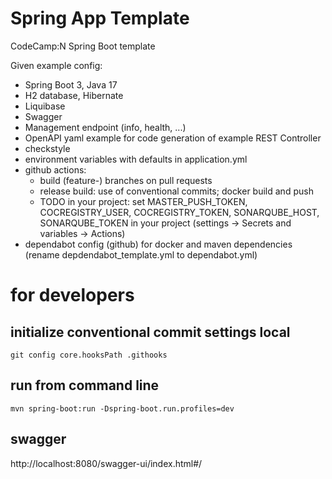 # Spring App Template
CodeCamp:N Spring Boot template

Given example config:
* Spring Boot 3, Java 17
* H2 database, Hibernate
* Liquibase
* Swagger
* Management endpoint (info, health, ...)
* OpenAPI yaml example for code generation of example REST Controller
* checkstyle
* environment variables with defaults in application.yml
* github actions:
  * build (feature-) branches on pull requests
  * release build: use of conventional commits; docker build and push
  * TODO in your project: set MASTER_PUSH_TOKEN, COCREGISTRY_USER, COCREGISTRY_TOKEN, SONARQUBE_HOST, SONARQUBE_TOKEN in your project (settings -> Secrets and variables -> Actions)
* dependabot config (github) for docker and maven dependencies (rename depdendabot_template.yml to dependabot.yml)

# for developers
## initialize conventional commit settings local
`git config core.hooksPath .githooks`

## run from command line
`mvn spring-boot:run -Dspring-boot.run.profiles=dev`

## swagger
http://localhost:8080/swagger-ui/index.html#/
